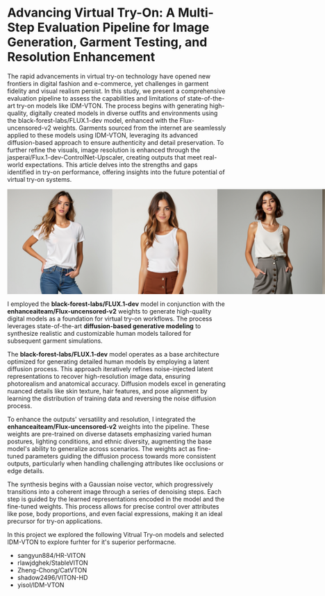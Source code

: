 # Advancing Virtual Try-On: A Multi-Step Evaluation Pipeline for Image Generation, Garment Testing, and Resolution Enhancement
The rapid advancements in virtual try-on technology have opened new frontiers in digital fashion and e-commerce, yet challenges in garment fidelity and visual realism persist. In this study, we present a comprehensive evaluation pipeline to assess the capabilities and limitations of state-of-the-art try-on models like IDM-VTON. The process begins with generating high-quality, digitally created models in diverse outfits and environments using the black-forest-labs/FLUX.1-dev model, enhanced with the Flux-uncensored-v2 weights. Garments sourced from the internet are seamlessly applied to these models using IDM-VTON, leveraging its advanced diffusion-based approach to ensure authenticity and detail preservation. To further refine the visuals, image resolution is enhanced through the jasperai/Flux.1-dev-ControlNet-Upscaler, creating outputs that meet real-world expectations. This article delves into the strengths and gaps identified in try-on performance, offering insights into the future potential of virtual try-on systems.

<div style="display: flex; justify-content: space-around;">
  <img src="./images/generated_images/uncensored_image_hf-2.png" alt="Gen Image 1" width="48%">
  <img src="./images/generated_images/uncensored_image_hf-3.png" alt="Gen Image 2" width="48%">
    <img src="./images/generated_images/uncensored_image_hf-4.png" alt="Gen Image 3" width="48%">
  <img src="./images/generated_images/uncensored_image_hf-10.png" alt="Gen Image 4" width="48%">
</div>

I employed the **black-forest-labs/FLUX.1-dev** model in conjunction with the **enhanceaiteam/Flux-uncensored-v2** weights to generate high-quality digital models as a foundation for virtual try-on workflows. The process leverages state-of-the-art **diffusion-based generative modeling** to synthesize realistic and customizable human models tailored for subsequent garment simulations.

The **black-forest-labs/FLUX.1-dev** model operates as a base architecture optimized for generating detailed human models by employing a latent diffusion process. This approach iteratively refines noise-injected latent representations to recover high-resolution image data, ensuring photorealism and anatomical accuracy. Diffusion models excel in generating nuanced details like skin texture, hair features, and pose alignment by learning the distribution of training data and reversing the noise diffusion process.

To enhance the outputs' versatility and resolution, I integrated the **enhanceaiteam/Flux-uncensored-v2** weights into the pipeline. These weights are pre-trained on diverse datasets emphasizing varied human postures, lighting conditions, and ethnic diversity, augmenting the base model's ability to generalize across scenarios. The weights act as fine-tuned parameters guiding the diffusion process towards more consistent outputs, particularly when handling challenging attributes like occlusions or edge details.

The synthesis begins with a Gaussian noise vector, which progressively transitions into a coherent image through a series of denoising steps. Each step is guided by the learned representations encoded in the model and the fine-tuned weights. This process allows for precise control over attributes like pose, body proportions, and even facial expressions, making it an ideal precursor for try-on applications.

In this project we explored the following Vitrual Try-on models and selected IDM-VTON to explore furhter for it's superior performacne.

* sangyun884/HR-VITON
* rlawjdghek/StableVITON
* Zheng-Chong/CatVTON
* shadow2496/VITON-HD
* yisol/IDM-VTON
